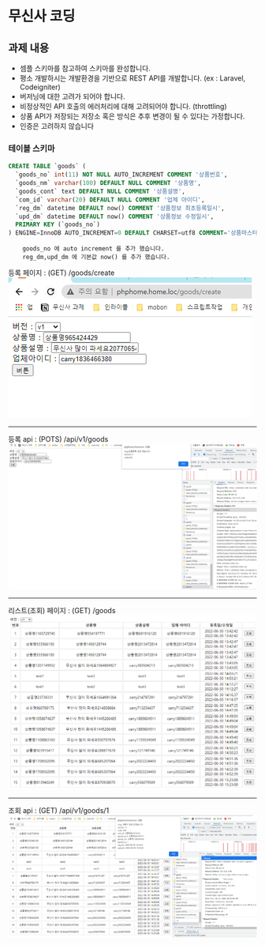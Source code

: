 # 무신사 코딩
## 과제 내용
 - 셈플 스키마를 참고하여 스키마를 완성합니다.
 - 평소 개발하시는 개발환경을 기반으로 REST API를 개발합니다. (ex : Laravel, Codeigniter)
 - 버저닝에 대한 고려가 되어야 합니다.
 - 비정상적인 API 호출의 에러처리에 대해 고려되어야 합니다. (throttling)
 - 상품 API가 저장되는 저장소 혹은 방식은 추후 변경이 될 수 있다는 가정합니다.
 - 인증은 고려하지 않습니다

### 테이블 스키마
```sql
CREATE TABLE `goods` (
  `goods_no` int(11) NOT NULL AUTO_INCREMENT COMMENT '상품번호',
  `goods_nm` varchar(100) DEFAULT NULL COMMENT '상품명',
  `goods_cont` text DEFAULT NULL COMMENT '상품설명',
  `com_id` varchar(20) DEFAULT NULL COMMENT '업체 아이디',
  `reg_dm` datetime DEFAULT now() COMMENT '상품정보 최초등록일시',
  `upd_dm` datetime DEFAULT now() COMMENT '상품정보 수정일시',
  PRIMARY KEY (`goods_no`)
) ENGINE=InnoDB AUTO_INCREMENT=0 DEFAULT CHARSET=utf8 COMMENT='상품마스터'
```
```
    goods_no 에 auto increment 를 추가 했습니다.
    reg_dm,upd_dm 에 기본값 now() 를 추가 했습니다.
```

등록 페이지 : (GET) /goods/create
![img_3.png](img_3.png)
<hr>

등록 api : (POTS) /api/v1/goods
![img_4.png](img_4.png)
<hr>

리스트(조회) 페이지 : (GET) /goods
![img_1.png](img_1.png)
<hr>

조회 api : (GET) /api/v1/goods/1
![img_2.png](img_2.png)


